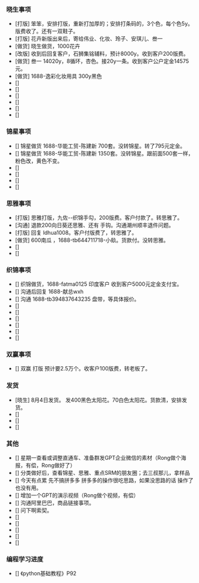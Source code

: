 ### 晓生事项
- [打版] 笨笨，安排打版，重新打加厚的；安排打条码的，3个色，每个色5y。版费收了。还有一双鞋子。
- [打版] 花卉新版出来后，寄给伟业、化妆、玲子、安琪儿、叁一
- [做货] 晓生做货，1000花卉
- [改版] 收到后回复客户，石狮集铭辅料，预计8000y。收到客户200版费。
- [做货] 叁一 14020y，8循环，杏色。接20y一条。收到客户公户定金14575元。 
- [做货] 1688-逸彩化妆用具 300y黑色 
- []
- [] 
- []
- []
- [] 
- []


### 锦星事项
- [] 锦星做货 1688-华能工贸-陈建新 700套。没转锦星。转了795元定金。
- [] 锦星做货 1688-华能工贸-陈建新 1350套。没转锦星。跟前面500套一样，粉色改，黄色不变。
- [] 
- []
- [] 
- []

### 思雅事项
- [打版] 思雅打版，九佐--织锦手勾，200版费。客户付款了。转思雅了。
- [沟通] 退款200向日葵还思雅、还有 手钩。沟通潮州顺丰退件问题。
- [打版] 回复 ldhua1008。客户付版费了，转思雅了。
- [做货] 600南瓜 ，1688-tb644711718-小镹。货款付。没转思雅。
- [] 
- []

### 织锦事项
- [] 织锦做货，1688-fatma0125 印度客户 收到客户5000元定金支付宝。
- [] 沟通后回复 1688-献总wxh
- [] 沟通 1688-tb394837643235 盘带，等具体报价。
- [] 
- []
- [] 
- []
- [] 
- []

### 双赢事项
- [] 双赢 打版 预计要2.5万个。收客户100版费，转老板了。

### 发货
- [晓生] 8月4日发货。 发400黑色太阳花。70白色太阳花。货款清，安排发货。
- []
- []
- []




### 其他
- [] 星期一查看或调整直通车、准备群发GPT企业微信的素材（Rong做个海报，有偿，Rong做好了）
- [] 分类做好后，查看锦星、思雅、重点SRM的朋友圈；去三叔那儿，拿样品
- [] 今天有点累 先不搞拼多多 拼多多的操作很吃思路，如果没思路的话 操作了也没有用。
- [] 增加一个GPT的演示视频（Rong做个视频，有偿）
- [] 沟通阿里巴巴，商品链接事项。
- [] 问下啊索契。
- []
- []
- []
- []
- []

### 编程学习进度
- [] 《python基础教程》P92

